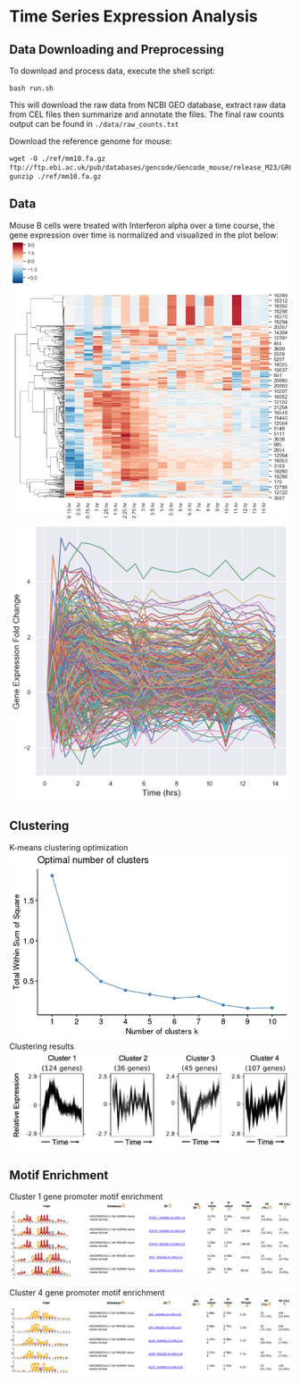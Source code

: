 # Time Series Expression Analysis

## Data Downloading and Preprocessing
To download and process data, execute the shell script:
```
bash run.sh
```
This will download the raw data from NCBI GEO database, extract raw data from CEL files then summarize and annotate the files. The final raw counts output can be found in `./data/raw_counts.txt`

Download the reference genome for mouse:
```
wget -O ./ref/mm10.fa.gz ftp://ftp.ebi.ac.uk/pub/databases/gencode/Gencode_mouse/release_M23/GRCm38.p6.genome.fa.gz
gunzip ./ref/mm10.fa.gz
```


## Data
Mouse B cells were treated with Interferon alpha over a time course, the gene expression over time is normalized and visualized in the plot below:
![](./out/gene_heatmap.png)
![](./out/gene_trajectory.png)

## Clustering
K-means clustering optimization
![](./out/SSvK.png)
Clustering results
![](./out/cluster.png)

## Motif Enrichment
Cluster 1 gene promoter motif enrichment
![](./out/cluster1_enrichment.png)

Cluster 4 gene promoter motif enrichment
![](./out/cluster4_enrichment.png)
